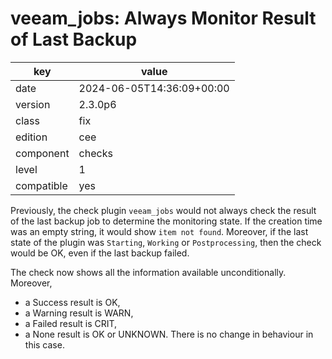 [//]: # (werk v2)
# veeam_jobs: Always Monitor Result of Last Backup

key        | value
---------- | ---
date       | 2024-06-05T14:36:09+00:00
version    | 2.3.0p6
class      | fix
edition    | cee
component  | checks
level      | 1
compatible | yes

Previously, the check plugin `veeam_jobs` would not always check the result of
the last backup job to determine the monitoring state. If the creation time was
an empty string, it would show `item not found`. Moreover, if the last
state of the plugin was `Starting`, `Working` or `Postprocessing`, then the
check would be OK, even if the last backup failed.

The check now shows all the information available unconditionally. Moreover,
* a Success result is OK,
* a Warning result is WARN,
* a Failed result is CRIT,
* a None result is OK or UNKNOWN. There is no change in behaviour in this case.
